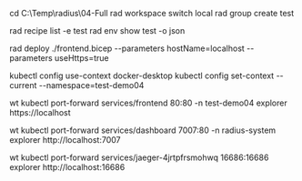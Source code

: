 cd C:\Temp\radius\04-Full
rad workspace switch local
rad group create test

rad recipe list -e test
rad env show test -o json

rad deploy ./frontend.bicep --parameters hostName=localhost --parameters useHttps=true

kubectl config use-context docker-desktop
kubectl config set-context --current --namespace=test-demo04

wt kubectl port-forward services/frontend 80:80 -n test-demo04
explorer https://localhost

wt kubectl port-forward services/dashboard 7007:80 -n radius-system
explorer http://localhost:7007

wt kubectl port-forward services/jaeger-4jrtpfrsmohwq 16686:16686
explorer http://localhost:16686

